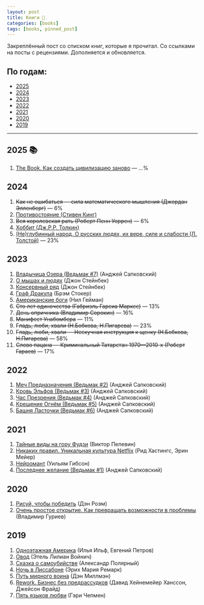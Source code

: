 ```yaml
---
layout: post
title: Книги 📌
categories: [books]
tags: [books, pinned_post]
---
```

Закреплённый пост со списком книг, которые я прочитал. Со ссылками на посты с рецензиями. Дополняется и обновляется.  

<h2>По годам:</h2>
<ul>
  <li><a href="#2025">2025</a></li>
  <li><a href="#2024">2024</a></li>
  <li><a href="#2023">2023</a></li>
  <li><a href="#2022">2022</a></li>
  <li><a href="#2021">2021</a></li>
  <li><a href="#2020">2020</a></li>
  <li><a href="#2019">2019</a></li>
</ul>
<hr>  

<!--more-->
## <span id="2025">2025</span> 📚 ##  

<ol>
  <li><a href="https://www.mann-ivanov-ferber.ru/catalog/product/the-book-the-ultimate-guide-to-rebuilding-a-civilization/?srsltid=AfmBOor4AiFOfy89cisjp9OsAT9crPpdk6RIpqDyxTB_ZKs1qx2a6HqJ">The Book. Как создать цивилизацию заново</a> — ...%</li>
</ol>

## <span id="2024">2024</span> ##  

<ol>
  <li><s>Как не ошибаться — сила математического мышления (Джордан Элленберг)</s> — 6%</li>
  <li><a href="https://www.goodreads.com/book/show/25563479">Противостояние (Стивен Кинг)</a></li>
  <li><s>Вся королевская рать (Роберт Пенн Уоррен)</s> — 6%</li>
  <li><a href="https://www.goodreads.com/book/show/18493439">Хоббит (Дж.Р.Р. Толкин)</a></li>
  <li><a href="https://www.litres.ru/book/lev-tolstoy/ne-glubinnyy-narod-o-russkih-ludyah-ih-vere-sile-i-slabosti-48511873/chitat-onlayn/">(Не)глубинный народ. О русских людях, их вере, силе и слабости (Л. Толстой)</a> — 23%</li>
</ol>

## <span id="2023">2023</span>  ##  

<ol>
  <li><a href="https://www.goodreads.com/lv/book/show/4761126">Владычица Озера (Ведьмак #7)</a> (Анджей Сапковский)</li>
  <li><a href="https://www.goodreads.com/book/show/17213392">О мышах и людях</a> (Джон Стейнбек)</li>
  <li><a href="https://www.goodreads.com/book/show/17749333">Консервный ряд</a> (Джон Стейнбек)</li>
  <li><a href="https://www.goodreads.com/book/show/4246414">Граф Дракула</a> (Брэм Стокер)</li>
  <li><a href="https://www.goodreads.com/book/show/99150738">Американские боги</a> (Нил Гейман)</li>
  <li><s>Сто лет одиночества (Габриэль Гарсиа Маркес)</s> — 13%</li>
  <li><s>День опричника (Владимир Сорокин)</s> — 16%</li>
  <li><s>Манифест Унабомбера</s> — 11%</li>
  <li><s>Гладь, люби, хвали (Н.Бобкова, Н.Пигарева)</s> — 23%</li>
  <li><s>Гладь, люби, хвали — Нескучная инструкция к щенку (Н.Бобкова, Н.Пигарева)</s> — 58%</li>
  <li><s>Слово пацана — Криминальный Татарстан 1970—2010-х (Роберт Гараев)</s> — 17%</li>
</ol>

## <span id="2022">2022</span>  ##  

<ol>
  <li><a href="https://www.goodreads.com/book/show/6318281">Меч Предназначения (Ведьмак #2)</a> (Анджей Сапковский)</li>
  <li><a href="https://www.goodreads.com/book/show/6102342">Кровь Эльфов (Ведьмак #3)</a> (Анджей Сапковский)</li>
  <li><a href="https://www.goodreads.com/book/show/6102338">Час Презрения (Ведьмак #4)</a> (Анджей Сапковский)</li>
  <li><a href="https://www.goodreads.com/book/show/34322686">Крещение Огнём (Ведьмак #5)</a> (Анджей Сапковский)</li>
  <li><a href="https://www.goodreads.com/book/show/34993762">Башня Ласточки (Ведьмак #6)</a> (Анджей Сапковский)</li>
</ol>


## <span id="2021">2021</span>  ##  

<ol>
    <li><a href="https://www.goodreads.com/book/show/41957200">Тайные виды на гору Фудзи</a> (Виктор Пелевин)</li>
    <li><a href="https://www.goodreads.com/book/show/55893714-netflix">Никаких правил. Уникальная культура Netflix</a> (Рид Хастингс, Эрин Мейер)</li>
    <li><a href="https://www.goodreads.com/book/show/56829181">Нейромант</a> (Уильям Гибсон)</li>
    <li><a href="https://www.goodreads.com/book/show/22752385">Последнее желание (Ведьмак #1)</a> (Анджей Сапковский)</li>
</ol>

## <span id="2020">2020</span> ##  

<ol>
    <li><a href="https://www.goodreads.com/book/show/40203340">Рисуй, чтобы победить</a> (Дэн Роэм)</li>
    <li><a href="https://www.goodreads.com/book/show/42964526">Очень простое открытие. Как превращать возможности в проблемы</a> (Владимир Гуриев)</li>
</ol>

## <span id="2019">2019</span>  ##  

<ol>
    <li><a href="https://www.goodreads.com/book/show/15848163">Одноэтажная Америка</a> (Илья Ильф, Евгений Петров)</li>
    <li><a href="https://www.goodreads.com/book/show/7926420">Овод</a> (Этель Лилиан Войнич)</li>
    <li><a href="https://www.goodreads.com/book/show/29753179">Сказка о самоубийстве</a> (Александр Полярный)</li>
    <li><a href="https://www.goodreads.com/book/show/24659019">Ночь в Лиссабоне</a> (Эрих Мария Ремарк)</li>
    <li><a href="https://www.goodreads.com/book/show/27867286">Путь мирного воина</a> (Дэн Миллмэн)</li>
    <li><a href="https://www.goodreads.com/book/show/6732019-rework">Rework. Бизнес без предрассудков</a> (Давид Хейнемейер Ханссон, Джейсон Фрайд)</li>
    <li><a href="https://www.goodreads.com/book/show/567795.The_Five_Love_Languages">Пять языков любви</a> (Гэри Чепмен)</li>
</ol>



